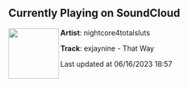 ## Currently Playing on SoundCloud

[<img align="left" width="100" src="https://i1.sndcdn.com/artworks-GbiJzazN2n08SnSg-B8AvVg-t500x500.jpg">](https://soundcloud.com/nightcore4totalsluts/exjaynine-that-way)

**Artist**: nightcore4totalsluts 

**Track**: exjaynine - That Way

Last updated at 06/16/2023 18:57
